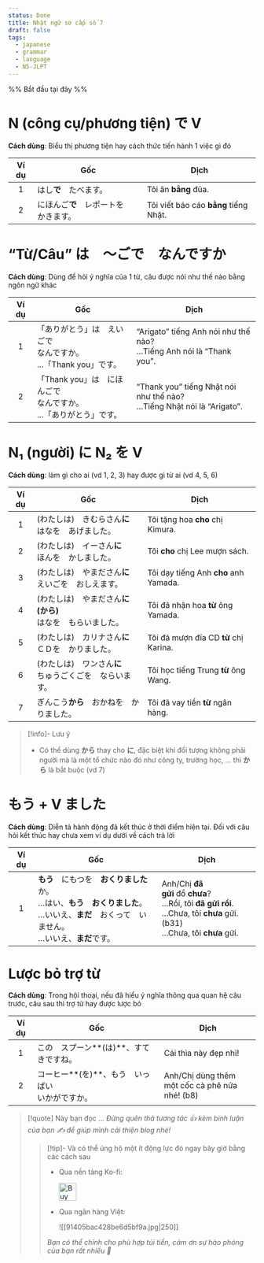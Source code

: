 ```yaml
---
status: Done
title: Nhật ngữ sơ cấp số 7
draft: false
tags:
  - japanese
  - grammar
  - language
  - N5-JLPT
---
```

%% Bắt đầu tại đây %%
# N (công cụ/phương tiện) で V
**Cách dùng**: Biểu thị phương tiện hay cách thức tiến hành 1 việc gì đó

| Ví dụ | Gốc                                    | Dịch                                  |
|:-----:| -------------------------------------- | ------------------------------------- |
|   1   | はし**で**　たべます。                 | Tôi ăn **bằng** đũa.                  |
|   2   | にほんご**で**　レポートを　かきます。 | Tôi viết báo cáo **bằng** tiếng Nhật. |

# “Từ/Câu” は　～ごで　なんですか
**Cách dùng**: Dùng để hỏi ý nghĩa của 1 từ, câu được nói như thế nào bằng ngôn ngữ khác

| Ví dụ | Gốc                                              | Dịch                                                                       |
| :---: | ------------------------------------------------ | -------------------------------------------------------------------------- |
|   1   | 「ありがとう」は　えいごで　  <br>なんですか。  <br>…「Thank you」です。  | “Arigato” tiếng Anh nói như thế nào?  <br>…Tiếng Anh nói là “Thank you”.   |
|   2   | 「Thank you」は　にほんごで　  <br>なんですか。  <br>…「ありがとう」です。 | “Thank you” tiếng Nhật nói như thế nào?  <br>…Tiếng Nhật nói là “Arigato”. |

# N₁ (người) に N₂ を V
**Cách dùng**: làm gì cho ai (vd 1, 2, 3) hay được gì từ ai (vd 4, 5, 6)

| Ví dụ | Gốc                                                              | Dịch                                  |
|:-----:| ---------------------------------------------------------------- | ------------------------------------- |
|   1   | (わたしは)　きむらさん**に**　  <br>はなを　あげました。         | Tôi tặng hoa **cho** chị Kimura.      |
|   2   | (わたしは)　イーさん**に**　  <br>ほんを　かしました。           | Tôi **cho** chị Lee mượn sách.        |
|   3   | (わたしは)　やまださん**に**　  <br>えいごを　おしえます。       | Tôi dạy tiếng Anh **cho** anh Yamada. |
|   4   | (わたしは)　やまださん**に(から)**　  <br>はなを　もらいました。 | Tôi đã nhận hoa **từ** ông Yamada.    |
|   5   | (わたしは)　カリナさん**に**　  <br>ＣＤを　かりました。         | Tôi đã mượn đĩa CD **từ** chị Karina. |
|   6   | (わたしは)　ワンさん**に**　  <br>ちゅうごくごを　ならいます。   | Tôi học tiếng Trung **từ** ông Wang.  |
|   7   | ぎんこう**から**　おかねを　かりました。                         | Tôi đã vay tiền **từ** ngân hàng.     |

> [!info]- Lưu ý
> - Có thể dùng **から** thay cho **に**, đặc biệt khi đối tượng không phải người mà là một tổ chức nào đó như công ty, trường học, … thì **から** là bắt buộc (vd 7)

# もう + V ました
**Cách dùng**: Diễn tả hành động đã kết thúc ở thời điểm hiện tại. Đối với câu hỏi kết thúc hay chưa xem ví dụ dưới về cách trả lời

| Ví dụ | Gốc                                                                                                                                                     | Dịch                                                                                                                             |
|:-----:| ------------------------------------------------------------------------------------------------------------------------------------------------------- | -------------------------------------------------------------------------------------------------------------------------------- |
|   1   | **もう**　にもつを　**おくりました**か。  <br>…はい、**もう　おくりました**。  <br>…いいえ、**まだ**　おくって　いません。  <br>…いいえ、**まだ**です。 | Anh/Chị **đã gửi** đồ **chưa**?  <br>…Rồi, tôi **đã gửi rồi**.  <br>…Chưa, tôi **chưa** gửi. (b31)  <br>…Chưa, tôi **chưa** gửi. |

# Lược bỏ trợ từ
**Cách dùng**: Trong hội thoại, nếu đã hiểu ý nghĩa thông qua quan hệ câu trước, câu sau thì trợ từ hay được lược bỏ

| Ví dụ | Gốc                                                        | Dịch                                                |
|:-----:| ---------------------------------------------------------- | --------------------------------------------------- |
|   1   | この　スプーン\*\*(は)\*\*、すてきですね。                 | Cái thìa này đẹp nhỉ!                               |
|   2   | コーヒー\*\*(を)\*\*、もう　いっぱい　  <br>いかがですか。 | Anh/Chị dùng thêm  <br>một cốc cà phê nữa nhé! (b8) |

> [!quote] Này bạn đọc ...
> *Đừng quên thả tương tác 👍 kèm bình luận của bạn ✍️ để giúp mình cải thiện blog nhé!* 
> > [!tip]- Và có thể ủng hộ một ít động lực đó ngay bây giờ bằng các cách sau
> > - Qua nền tảng Ko-fi:
> > 
> >   <a href='https://ko-fi.com/M4M111S8CI' target='_blank'><img height='36' style='border:0px;height:36px;' src='https://storage.ko-fi.com/cdn/kofi3.png?v=3' border='0' alt='Buy Me a Coffee at ko-fi.com' /></a>
> > - Qua ngân hàng Việt:
> >   
> >   ![[91405bac428be6d5bf9a.jpg|250]]
> > 
> > *Bạn có thể chỉnh cho phù hợp túi tiền, cảm ơn sự hào phóng của bạn rất nhiều 🥰*